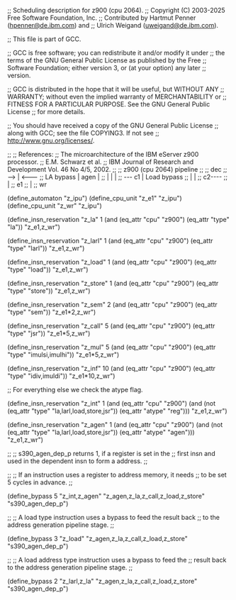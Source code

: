 ;; Scheduling description for z900 (cpu 2064).
;;   Copyright (C) 2003-2025 Free Software Foundation, Inc.
;;   Contributed by Hartmut Penner (hpenner@de.ibm.com) and
;;                  Ulrich Weigand (uweigand@de.ibm.com).

;; This file is part of GCC.

;; GCC is free software; you can redistribute it and/or modify it under
;; the terms of the GNU General Public License as published by the Free
;; Software Foundation; either version 3, or (at your option) any later
;; version.

;; GCC is distributed in the hope that it will be useful, but WITHOUT ANY
;; WARRANTY; without even the implied warranty of MERCHANTABILITY or
;; FITNESS FOR A PARTICULAR PURPOSE.  See the GNU General Public License
;; for more details.

;; You should have received a copy of the GNU General Public License
;; along with GCC; see the file COPYING3.  If not see
;; <http://www.gnu.org/licenses/>.

;;
;; References:
;;   The microarchitecture of the IBM eServer z900 processor.
;;   E.M. Schwarz et al.
;;   IBM Journal of Research and Development Vol. 46 No 4/5, 2002.
;;
;;            z900 (cpu 2064) pipeline
;;
;;                 dec
;;              --> | <---
;;  LA bypass  |  agen    |
;;             |    |     |
;;              --- c1    |  Load bypass
;;                  |     |
;;                  c2----
;;                  |
;;                  e1
;;                  |
;;                  wr

(define_automaton "z_ipu")
(define_cpu_unit "z_e1"   "z_ipu")
(define_cpu_unit "z_wr"   "z_ipu")


(define_insn_reservation "z_la" 1
  (and (eq_attr "cpu" "z900")
       (eq_attr "type" "la"))
  "z_e1,z_wr")

(define_insn_reservation "z_larl" 1
  (and (eq_attr "cpu" "z900")
       (eq_attr "type" "larl"))
  "z_e1,z_wr")

(define_insn_reservation "z_load" 1
  (and (eq_attr "cpu" "z900")
       (eq_attr "type" "load"))
  "z_e1,z_wr")

(define_insn_reservation "z_store" 1
  (and (eq_attr "cpu" "z900")
       (eq_attr "type" "store"))
  "z_e1,z_wr")

(define_insn_reservation "z_sem" 2
  (and (eq_attr "cpu" "z900")
       (eq_attr "type" "sem"))
  "z_e1*2,z_wr")

(define_insn_reservation "z_call" 5
  (and (eq_attr "cpu" "z900")
       (eq_attr "type" "jsr"))
  "z_e1*5,z_wr")

(define_insn_reservation "z_mul" 5
  (and (eq_attr "cpu" "z900")
       (eq_attr "type" "imulsi,imulhi"))
  "z_e1*5,z_wr")

(define_insn_reservation "z_inf" 10
  (and (eq_attr "cpu" "z900")
       (eq_attr "type" "idiv,imuldi"))
  "z_e1*10,z_wr")

;; For everything else we check the atype flag.

(define_insn_reservation "z_int" 1
  (and (eq_attr "cpu" "z900")
       (and (not (eq_attr "type" "la,larl,load,store,jsr"))
            (eq_attr "atype" "reg")))
  "z_e1,z_wr")

(define_insn_reservation "z_agen" 1
  (and (eq_attr "cpu" "z900")
       (and (not (eq_attr "type" "la,larl,load,store,jsr"))
            (eq_attr "atype" "agen")))
  "z_e1,z_wr")

;;
;; s390_agen_dep_p returns 1, if a register is set in the
;; first insn and used in the dependent insn to form a address.
;;

;;
;; If an instruction uses a register to address memory, it needs
;; to be set 5 cycles in advance.
;;

(define_bypass 5 "z_int,z_agen"
	       "z_agen,z_la,z_call,z_load,z_store" "s390_agen_dep_p")

;;
;; A load type instruction uses a bypass to feed the result back
;; to the address generation pipeline stage.
;;

(define_bypass 3 "z_load"
	         "z_agen,z_la,z_call,z_load,z_store" "s390_agen_dep_p")

;;
;; A load address type instruction uses a bypass to feed the
;; result back to the address generation pipeline stage.
;;

(define_bypass 2 "z_larl,z_la"
	         "z_agen,z_la,z_call,z_load,z_store" "s390_agen_dep_p")





